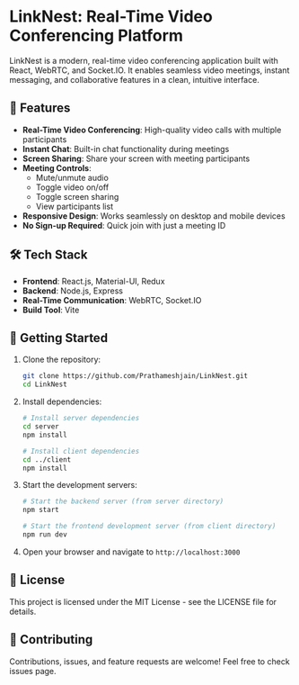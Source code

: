 # LinkNest: Real-Time Video Conferencing Platform

LinkNest is a modern, real-time video conferencing application built with React, WebRTC, and Socket.IO. It enables seamless video meetings, instant messaging, and collaborative features in a clean, intuitive interface.

## 🚀 Features

- **Real-Time Video Conferencing**: High-quality video calls with multiple participants
- **Instant Chat**: Built-in chat functionality during meetings
- **Screen Sharing**: Share your screen with meeting participants
- **Meeting Controls**: 
  - Mute/unmute audio
  - Toggle video on/off
  - Toggle screen sharing
  - View participants list
- **Responsive Design**: Works seamlessly on desktop and mobile devices
- **No Sign-up Required**: Quick join with just a meeting ID

## 🛠️ Tech Stack

- **Frontend**: React.js, Material-UI, Redux
- **Backend**: Node.js, Express
- **Real-Time Communication**: WebRTC, Socket.IO
- **Build Tool**: Vite

## 🚦 Getting Started

1. Clone the repository:
   ```bash
   git clone https://github.com/Prathameshjain/LinkNest.git
   cd LinkNest
   ```

2. Install dependencies:
   ```bash
   # Install server dependencies
   cd server
   npm install

   # Install client dependencies
   cd ../client
   npm install
   ```

3. Start the development servers:
   ```bash
   # Start the backend server (from server directory)
   npm start

   # Start the frontend development server (from client directory)
   npm run dev
   ```

4. Open your browser and navigate to `http://localhost:3000`

## 📝 License

This project is licensed under the MIT License - see the LICENSE file for details.

## 🤝 Contributing

Contributions, issues, and feature requests are welcome! Feel free to check issues page. 
